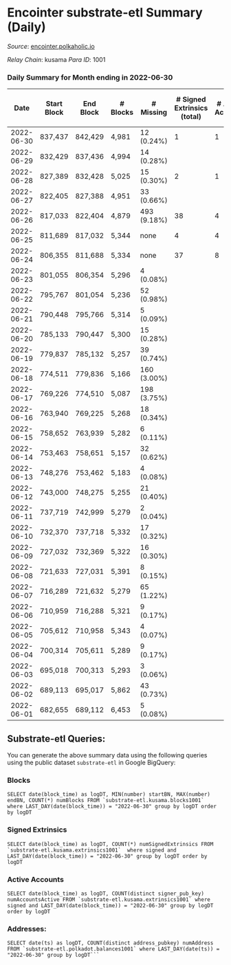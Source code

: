 # Encointer substrate-etl Summary (Daily)

_Source_: [encointer.polkaholic.io](https://encointer.polkaholic.io)

*Relay Chain*: kusama
*Para ID*: 1001



### Daily Summary for Month ending in 2022-06-30


| Date | Start Block | End Block | # Blocks | # Missing | # Signed Extrinsics (total) | # Active Accounts | # Addresses with Balances | # Events | # Transfers | # XCM Transfers In | # XCM Transfers Out |
| ---- | ----------- | --------- | -------- | --------- | --------------------------- | ----------------- | ------------------------- | -------- | ----------- | ------------------ | ------------------- |
| 2022-06-30 | 837,437 | 842,429 | 4,981 | 12 (0.24%) | 1 | 1 | 469 | 9,966 |   |   |   |
| 2022-06-29 | 832,429 | 837,436 | 4,994 | 14 (0.28%) |  |  | 467 | 9,988 |   |   |   |
| 2022-06-28 | 827,389 | 832,428 | 5,025 | 15 (0.30%) | 2 | 1 | 461 | 10,060 |   |   |   |
| 2022-06-27 | 822,405 | 827,388 | 4,951 | 33 (0.66%) |  |  | 461 | 9,902 |   |   |   |
| 2022-06-26 | 817,033 | 822,404 | 4,879 | 493 (9.18%) | 38 | 4 | 453 | 9,957 |   |   |   |
| 2022-06-25 | 811,689 | 817,032 | 5,344 | none  | 4 | 4 | 452 | 10,712 |   |   |   |
| 2022-06-24 | 806,355 | 811,688 | 5,334 | none  | 37 | 8 | 452 | 10,848 |   |   |   |
| 2022-06-23 | 801,055 | 806,354 | 5,296 | 4 (0.08%) |  |  | 452 | 10,592 |   |   |   |
| 2022-06-22 | 795,767 | 801,054 | 5,236 | 52 (0.98%) |  |  | 452 | 10,473 |   |   |   |
| 2022-06-21 | 790,448 | 795,766 | 5,314 | 5 (0.09%) |  |  | 445 | 10,629 |   |   |   |
| 2022-06-20 | 785,133 | 790,447 | 5,300 | 15 (0.28%) |  |  | 442 | 10,606 |   | 1 ($2.67) |   |
| 2022-06-19 | 779,837 | 785,132 | 5,257 | 39 (0.74%) |  |  | 439 | 10,514 |   |   |   |
| 2022-06-18 | 774,511 | 779,836 | 5,166 | 160 (3.00%) |  |  | 435 | 10,335 |   |   |   |
| 2022-06-17 | 769,226 | 774,510 | 5,087 | 198 (3.75%) |  |  | 299 | 10,174 |   |   |   |
| 2022-06-16 | 763,940 | 769,225 | 5,268 | 18 (0.34%) |  |  | 153 | 10,536 |   |   |   |
| 2022-06-15 | 758,652 | 763,939 | 5,282 | 6 (0.11%) |  |  | 148 | 10,564 |   |   |   |
| 2022-06-14 | 753,463 | 758,651 | 5,157 | 32 (0.62%) |  |  | 148 | 10,316 |   |   |   |
| 2022-06-13 | 748,276 | 753,462 | 5,183 | 4 (0.08%) |  |  | 143 | 10,366 |   |   |   |
| 2022-06-12 | 743,000 | 748,275 | 5,255 | 21 (0.40%) |  |  | 142 | 10,511 |   |   |   |
| 2022-06-11 | 737,719 | 742,999 | 5,279 | 2 (0.04%) |  |  | 139 | 10,559 |   |   |   |
| 2022-06-10 | 732,370 | 737,718 | 5,332 | 17 (0.32%) |  |  | 138 | 10,667 |   |   |   |
| 2022-06-09 | 727,032 | 732,369 | 5,322 | 16 (0.30%) |  |  | 136 | 10,644 |   |   |   |
| 2022-06-08 | 721,633 | 727,031 | 5,391 | 8 (0.15%) |  |  | 131 | 10,782 |   |   |   |
| 2022-06-07 | 716,289 | 721,632 | 5,279 | 65 (1.22%) |  |  | 131 | 10,558 |   |   |   |
| 2022-06-06 | 710,959 | 716,288 | 5,321 | 9 (0.17%) |  |  | 121 | 10,642 |   |   |   |
| 2022-06-05 | 705,612 | 710,958 | 5,343 | 4 (0.07%) |  |  | 120 | 10,686 |   |   |   |
| 2022-06-04 | 700,314 | 705,611 | 5,289 | 9 (0.17%) |  |  | 119 | 10,579 |   |   |   |
| 2022-06-03 | 695,018 | 700,313 | 5,293 | 3 (0.06%) |  |  | 119 | 10,586 |   |   |   |
| 2022-06-02 | 689,113 | 695,017 | 5,862 | 43 (0.73%) |  |  | 119 | 11,728 |   |   |   |
| 2022-06-01 | 682,655 | 689,112 | 6,453 | 5 (0.08%) |  |  | 108 | 12,907 |   |   |   |

## Substrate-etl Queries:
You can generate the above summary data using the following queries using the public dataset `substrate-etl` in Google BigQuery:


### Blocks
```
SELECT date(block_time) as logDT, MIN(number) startBN, MAX(number) endBN, COUNT(*) numBlocks FROM `substrate-etl.kusama.blocks1001`  where LAST_DAY(date(block_time)) = "2022-06-30" group by logDT order by logDT
```


### Signed Extrinsics
```
SELECT date(block_time) as logDT, COUNT(*) numSignedExtrinsics FROM `substrate-etl.kusama.extrinsics1001`  where signed and LAST_DAY(date(block_time)) = "2022-06-30" group by logDT order by logDT
```


### Active Accounts
```
SELECT date(block_time) as logDT, COUNT(distinct signer_pub_key) numAccountsActive FROM `substrate-etl.kusama.extrinsics1001` where signed and LAST_DAY(date(block_time)) = "2022-06-30" group by logDT order by logDT
```


### Addresses:
```
SELECT date(ts) as logDT, COUNT(distinct address_pubkey) numAddress FROM `substrate-etl.polkadot.balances1001` where LAST_DAY(date(ts)) = "2022-06-30" group by logDT```

